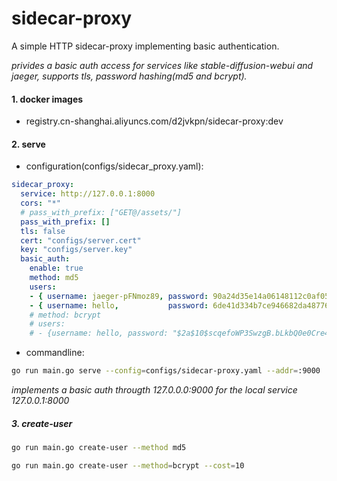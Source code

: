 # sidecar-proxy
A simple HTTP sidecar-proxy implementing basic authentication.

*privides a basic auth access for services like stable-diffusion-webui and jaeger, supports tls,*
*password hashing(md5 and bcrypt).*


#### 1. docker images
- registry.cn-shanghai.aliyuncs.com/d2jvkpn/sidecar-proxy:dev


#### 2. serve
- configuration(configs/sidecar_proxy.yaml):
```yaml
sidecar_proxy:
  service: http://127.0.0.1:8000
  cors: "*"
  # pass_with_prefix: ["GET@/assets/"]
  pass_with_prefix: []
  tls: false
  cert: "configs/server.cert"
  key: "configs/server.key"
  basic_auth:
    enable: true
    method: md5
    users:
    - { username: jaeger-pFNmoz89, password: 90a24d35e14a06148112c0af05c04686 }
    - { username: hello,           password: 6de41d334b7ce946682da48776a10bb9 }
    # method: bcrypt
    # users:
    # - {username: hello, password: "$2a$10$scqefoWP3SwzgB.bLkbQ0e0Cre45AA16ibI3lxichOp3FohzQm9BK" }
```

- commandline:
```bash
go run main.go serve --config=configs/sidecar-proxy.yaml --addr=:9000
```
*implements a basic auth througth 127.0.0.0:9000 for the local service 127.0.0.1:8000*


##### 3. create-user
```bash
go run main.go create-user --method md5

go run main.go create-user --method=bcrypt --cost=10
```
